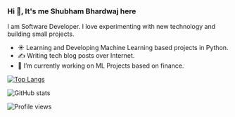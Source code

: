 ### Hi 👋, It's me Shubham Bhardwaj here

I am Software Developer.
I love experimenting with new technology and building small projects.

- ☀️ Learning and Developing Machine Learning based projects in Python.
- ✍️ Writing tech blog posts over Internet.
- 🔭 I’m currently working on ML Projects based on finance.

[![Top Langs](https://github-readme-stats.vercel.app/api/top-langs/?username=bshubham5359)](https://github.com/bshubham5359/github-readme-stats)

![GitHub stats](https://github-readme-stats.vercel.app/api?username=bshubham5359&show_icons=true)  

![Profile views](https://gpvc.arturio.dev/bshubham5359)  
